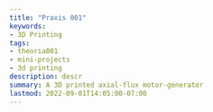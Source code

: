 ```yaml
---
title: "Praxis 001"
keywords:
- 3D Printing
tags:
- theoria001
- mini-projects
- 3d printing
description: descr
summary: A 3D printed axial-flux motor-generator
lastmod: 2022-09-01T14:05:00-07:00  
---
```


